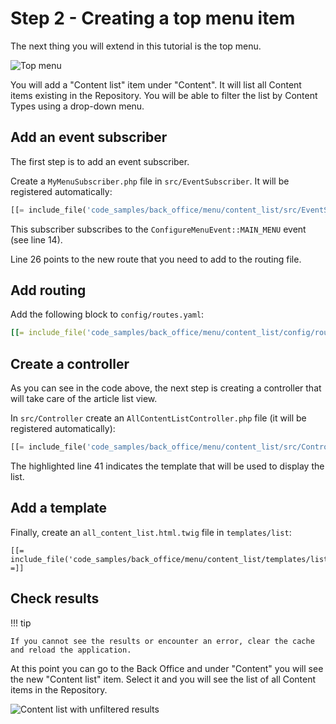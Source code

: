 # Step 2 - Creating a top menu item

The next thing you will extend in this tutorial is the top menu.

![Top menu](img/top_menu.png)

You will add a "Content list" item under "Content". It will list all Content items existing in the Repository.
You will be able to filter the list by Content Types using a drop-down menu.

## Add an event subscriber

The first step is to add an event subscriber.

Create a `MyMenuSubscriber.php` file in `src/EventSubscriber`. It will be registered automatically:

``` php hl_lines="14 26"
[[= include_file('code_samples/back_office/menu/content_list/src/EventSubscriber/MyMenuSubscriber.php') =]]
```

This subscriber subscribes to the `ConfigureMenuEvent::MAIN_MENU` event (see line 14).

Line 26 points to the new route that you need to add to the routing file.

## Add routing

Add the following block to `config/routes.yaml`:

``` yaml hl_lines="5"
[[= include_file('code_samples/back_office/menu/content_list/config/routes.yaml', 4, 10) =]]
```

## Create a controller

As you can see in the code above, the next step is creating a controller that will take care of the article list view.

In `src/Controller` create an `AllContentListController.php` file (it will be registered automatically):

```php hl_lines="41"
[[= include_file('code_samples/back_office/menu/content_list/src/Controller/AllContentListController.php') =]]
```

The highlighted line 41 indicates the template that will be used to display the list.

## Add a template

Finally, create an `all_content_list.html.twig` file in `templates/list`:

``` html+twig
[[= include_file('code_samples/back_office/menu/content_list/templates/list/all_content_list.html.twig') =]]
```

## Check results

!!! tip

    If you cannot see the results or encounter an error, clear the cache and reload the application.

At this point you can go to the Back Office and under "Content" you will see the new "Content list" item.
Select it and you will see the list of all Content items in the Repository.

![Content list with unfiltered results](img/content_list_unfiltered.png "Content list with unfiltered results")
